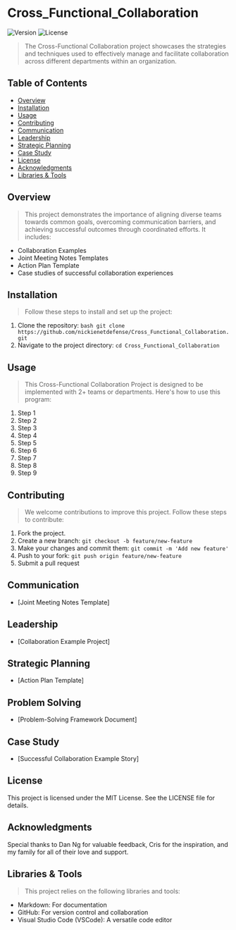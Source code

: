 # Cross_Functional_Collaboration

![Version](https://img.shields.io/badge/version-1.0.0-blue.svg)
![License](https://img.shields.io/badge/license-MIT-green.svg)

>The Cross-Functional Collaboration project showcases the strategies and techniques used to effectively manage and facilitate collaboration across different departments within an organization. 

## Table of Contents
- [Overview](#overview)
- [Installation](#installation)
- [Usage](#usage)
- [Contributing](#contributing)
- [Communication](#communication)
- [Leadership](#leadership)
- [Strategic Planning](#strategic_planning)
- [Case Study](#case-study)
- [License](#license)
- [Acknowledgments](#acknowledgments)
- [Libraries & Tools](#libraries--tools)

## Overview
> This project demonstrates the importance of aligning diverse teams towards common goals, overcoming communication barriers, and achieving successful outcomes through coordinated efforts. It includes:

- Collaboration Examples
- Joint Meeting Notes Templates
- Action Plan Template
- Case studies of successful collaboration experiences

## Installation
> Follow these steps to install and set up the project:

1. Clone the repository: ```bash git clone https://github.com/nickienetdefense/Cross_Functional_Collaboration.git```
2. Navigate to the project directory: ```cd Cross_Functional_Collaboration```

## Usage
> This Cross-Functional Collaboration Project is designed to be implemented with 2+ teams or departments. Here's how to use this program:
1. Step 1
2. Step 2
3. Step 3
4. Step 4
5. Step 5
6. Step 6
7. Step 7
8. Step 8
9. Step 9

## Contributing
> We welcome contributions to improve this project. Follow these steps to contribute:
1. Fork the project.
2. Create a new branch: ```git checkout -b feature/new-feature```
4. Make your changes and commit them: ```git commit -m 'Add new feature'```
5. Push to your fork: ```git push origin feature/new-feature```
6. Submit a pull request

## Communication
- [Joint Meeting Notes Template]

## Leadership
- [Collaboration Example Project]

## Strategic Planning
- [Action Plan Template]

## Problem Solving
- [Problem-Solving Framework Document]

## Case Study
- [Successful Collaboration Example Story]

## License
This project is licensed under the MIT License. See the LICENSE file for details.

## Acknowledgments
Special thanks to Dan Ng for valuable feedback, Cris for the inspiration, and my family for all of their love and support.

## Libraries & Tools
> This project relies on the following libraries and tools:
- Markdown: For documentation
- GitHub: For version control and collaboration
- Visual Studio Code (VSCode): A versatile code editor
